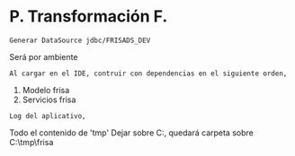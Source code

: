 # P. Transformación F.

```
Generar DataSource jdbc/FRISADS_DEV
```
Será por ambiente

```
Al cargar en el IDE, contruir con dependencias en el siguiente orden,
```

1) Modelo frisa
2) Servicios frisa

```
Log del aplicativo,
```

Todo el contenido de 'tmp' Dejar sobre C:, quedará carpeta sobre C:\tmp\frisa
